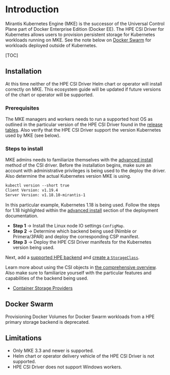 # Introduction

Mirantis Kubernetes Engine (MKE) is the successor of the Universal Control Plane part of Docker Enterprise Edition (Docker EE). The HPE CSI Driver for Kubernetes allows users to provision persistent storage for Kubernetes workloads running on MKE. See the note below on [Docker Swarm](#docker_swarm) for workloads deployed outside of Kubernetes.

[TOC]

## Installation

At this time neither of the HPE CSI Driver Helm chart or operator will install correctly on MKE. This ecosystem guide will be updated if future versions of the chart or operator will be supported.

### Prerequisites

The MKE managers and workers needs to run a supported host OS as outlined in the particular version of the HPE CSI Driver found in the [release tables](../../csi_driver/index.md#compatibility_and_support). Also verify that the HPE CSI Driver support the version Kubernetes used by MKE (see below).

### Steps to install

MKE admins needs to familiarize themselves with the [advanced install](../../csi_driver/deployment.md#advanced_install) method of the CSI driver. Before the installation begins, make sure an account with administrative privileges is being used to the deploy the driver. Also determine the actual Kubernetes version MKE is using. 

```markdown
kubectl version --short true
Client Version: v1.19.4
Server Version: v1.18.10-mirantis-1
```

In this particular example, Kubernetes 1.18 is being used. Follow the steps for 1.18 highlighted within the [advanced install](../../csi_driver/deployment.md#common) section of the deployment documentation.

- **Step 1** → Install the Linux node IO settings `ConfigMap`.
- **Step 2** → Determine which backend being used (Nimble or Primera/3PAR) and deploy the corresponding CSP manifest.
- **Step 3** → Deploy the HPE CSI Driver manifests for the Kubernetes version being used.

Next, add a [supported HPE backend](../../csi_driver/deployment.md#add_an_hpe_storage_backend) and [create a `StorageClass`](../../csi_driver/using.md#base_storageclass_parameters).

Learn more about using the CSI objects in [the comprehensive overview](../../csi_driver/using.md). Also make sure to familiarize yourself with the particular features and capabilities of the backend being used.

- [Container Storage Providers](../../container_storage_provider/index.md)

## Docker Swarm

Provisioning Docker Volumes for Docker Swarm workloads from a HPE primary storage backend is deprecated.

## Limitations

- Only MKE 3.3 and newer is supported.
- Helm chart or operator delivery vehicle of the HPE CSI Driver is not supported.
- HPE CSI Driver does not support Windows workers.
